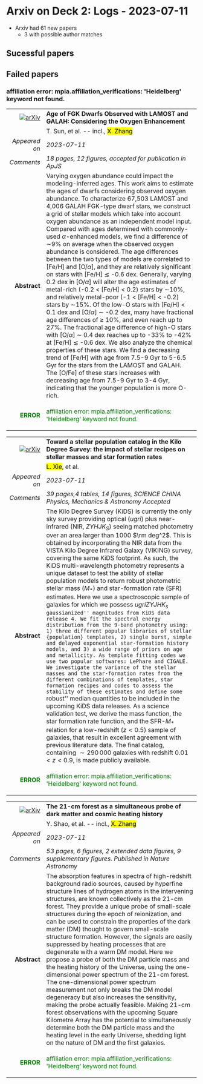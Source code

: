 # Arxiv on Deck 2: Logs - 2023-07-11

* Arxiv had 61 new papers
    * 3 with possible author matches

## Sucessful papers

## Failed papers

### affiliation error: mpia.affiliation_verifications: 'Heidelberg' keyword not found. 


|||
|---:|:---|
| [![arXiv](https://img.shields.io/badge/arXiv-arXiv:2307.04086-b31b1b.svg)](https://arxiv.org/abs/arXiv:2307.04086) | **Age of FGK Dwarfs Observed with LAMOST and GALAH: Considering the Oxygen  Enhancement**  |
|| T. Sun, et al. -- incl., <mark>X. Zhang</mark> |
|*Appeared on*| *2023-07-11*|
|*Comments*| *18 pages, 12 figures, accepted for publication in ApJS*|
|**Abstract**| Varying oxygen abundance could impact the modeling-inferred ages. This work aims to estimate the ages of dwarfs considering observed oxygen abundance. To characterize 67,503 LAMOST and 4,006 GALAH FGK-type dwarf stars, we construct a grid of stellar models which take into account oxygen abundance as an independent model input. Compared with ages determined with commonly-used $\alpha$-enhanced models, we find a difference of $\sim$9% on average when the observed oxygen abundance is considered. The age differences between the two types of models are correlated to [Fe/H] and [O/$\alpha$], and they are relatively significant on stars with [Fe/H] $\lesssim$ -0.6 dex. Generally, varying 0.2 dex in [O/$\alpha$] will alter the age estimates of metal-rich (-0.2 $<$ [Fe/H] $<$ 0.2) stars by $\sim$10%, and relatively metal-poor (-1 $<$ [Fe/H] $<$ -0.2) stars by $\sim$15%. Of the low-O stars with [Fe/H] $<$ 0.1 dex and [O/$\alpha$] $\sim$ -0.2 dex, many have fractional age differences of $\geq$ 10%, and even reach up to 27%. The fractional age difference of high-O stars with [O/$\alpha$] $\sim$ 0.4 dex reaches up to -33% to -42% at [Fe/H] $\lesssim$ -0.6 dex. We also analyze the chemical properties of these stars. We find a decreasing trend of [Fe/H] with age from 7.5-9 Gyr to 5-6.5 Gyr for the stars from the LAMOST and GALAH. The [O/Fe] of these stars increases with decreasing age from 7.5-9 Gyr to 3-4 Gyr, indicating that the younger population is more O-rich. |
|<p style="color:green"> **ERROR** </p>| <p style="color:green">affiliation error: mpia.affiliation_verifications: 'Heidelberg' keyword not found.</p> |


|||
|---:|:---|
| [![arXiv](https://img.shields.io/badge/arXiv-arXiv:2307.04120-b31b1b.svg)](https://arxiv.org/abs/arXiv:2307.04120) | **Toward a stellar population catalog in the Kilo Degree Survey: the  impact of stellar recipes on stellar masses and star formation rates**  |
|| <mark>L. Xie</mark>, et al. |
|*Appeared on*| *2023-07-11*|
|*Comments*| *39 pages,4 tables, 14 figures, SCIENCE CHINA Physics, Mechanics & Astronomy Accepted*|
|**Abstract**| The Kilo Degree Survey (KiDS) is currently the only sky survey providing optical ($ugri$) plus near-infrared (NIR, $ZYHJK_S$) seeing matched photometry over an area larger than 1000 $\rm deg^2$. This is obtained by incorporating the NIR data from the VISTA Kilo Degree Infrared Galaxy (VIKING) survey, covering the same KiDS footprint. As such, the KiDS multi-wavelength photometry represents a unique dataset to test the ability of stellar population models to return robust photometric stellar mass ($M_*$) and star-formation rate (SFR) estimates. Here we use a spectroscopic sample of galaxies for which we possess $u g r i Z Y J H K_s$ ``gaussianized'' magnitudes from KiDS data release 4. We fit the spectral energy distribution from the 9-band photometry using: 1) three different popular libraries of stellar {population} templates, 2) single burst, simple and delayed exponential star-formation history models, and 3) a wide range of priors on age and metallicity. As template fitting codes we use two popular softwares: LePhare and CIGALE. We investigate the variance of the stellar masses and the star-formation rates from the different combinations of templates, star formation recipes and codes to assess the stability of these estimates and define some ``robust'' median quantities to be included in the upcoming KiDS data releases. As a science validation test, we derive the mass function, the star formation rate function, and the SFR-$M_*$ relation for a low-redshift ($z<0.5$) sample of galaxies, that result in excellent agreement with previous literature data. The final catalog, containing $\sim290\,000$ galaxies with redshift $0.01<z<0.9$, is made publicly available. |
|<p style="color:green"> **ERROR** </p>| <p style="color:green">affiliation error: mpia.affiliation_verifications: 'Heidelberg' keyword not found.</p> |


|||
|---:|:---|
| [![arXiv](https://img.shields.io/badge/arXiv-arXiv:2307.04130-b31b1b.svg)](https://arxiv.org/abs/arXiv:2307.04130) | **The 21-cm forest as a simultaneous probe of dark matter and cosmic  heating history**  |
|| Y. Shao, et al. -- incl., <mark>X. Zhang</mark> |
|*Appeared on*| *2023-07-11*|
|*Comments*| *53 pages, 6 figures, 2 extended data figures, 9 supplementary figures. Published in Nature Astronomy*|
|**Abstract**| The absorption features in spectra of high-redshift background radio sources, caused by hyperfine structure lines of hydrogen atoms in the intervening structures, are known collectively as the 21-cm forest. They provide a unique probe of small-scale structures during the epoch of reionization, and can be used to constrain the properties of the dark matter (DM) thought to govern small-scale structure formation. However, the signals are easily suppressed by heating processes that are degenerate with a warm DM model. Here we propose a probe of both the DM particle mass and the heating history of the Universe, using the one-dimensional power spectrum of the 21-cm forest. The one-dimensional power spectrum measurement not only breaks the DM model degeneracy but also increases the sensitivity, making the probe actually feasible. Making 21-cm forest observations with the upcoming Square Kilometre Array has the potential to simultaneously determine both the DM particle mass and the heating level in the early Universe, shedding light on the nature of DM and the first galaxies. |
|<p style="color:green"> **ERROR** </p>| <p style="color:green">affiliation error: mpia.affiliation_verifications: 'Heidelberg' keyword not found.</p> |

